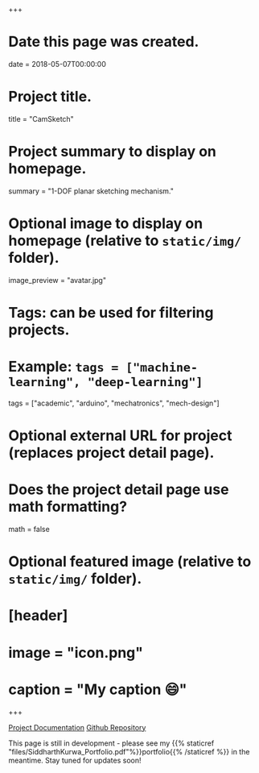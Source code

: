 +++
# Date this page was created.
date = 2018-05-07T00:00:00

# Project title.
title = "CamSketch"

# Project summary to display on homepage.
summary = "1-DOF planar sketching mechanism."

# Optional image to display on homepage (relative to `static/img/` folder).
image_preview = "avatar.jpg"

# Tags: can be used for filtering projects.
# Example: `tags = ["machine-learning", "deep-learning"]`
tags = ["academic", "arduino", "mechatronics", "mech-design"]

# Optional external URL for project (replaces project detail page).

# Does the project detail page use math formatting?
math = false

# Optional featured image (relative to `static/img/` folder).
# [header]
# image = "icon.png"
# caption = "My caption :smile:"

+++

[Project Documentation](https://wikis.utexas.edu/display/RMD/CamSketch)
[Github Repository](https://github.com/skurwa/sketching-mechanism)

This page is still in development - please see my {{% staticref "files/SiddharthKurwa_Portfolio.pdf"%}}portfolio{{% /staticref %}} in the meantime. Stay tuned for updates soon!